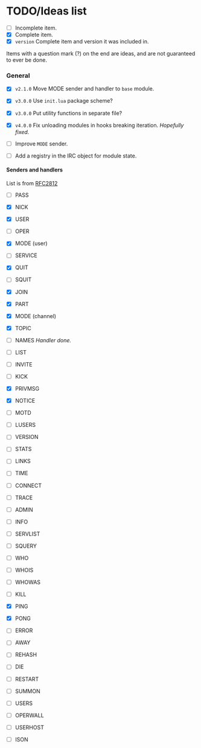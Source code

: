 # TODO/Ideas list
+ [ ] Incomplete item.
+ [x] Complete item.
+ [x] `version` Complete item and version it was included in.

Items with a question mark (?) on the end are ideas, and are not guaranteed to ever be done.


### General
+ [x] `v2.1.0` Move MODE sender and handler to `base` module.

+ [x] `v3.0.0` Use `init.lua` package scheme?
+ [x] `v3.0.0` Put utility functions in separate file?

+ [x] `v4.0.0` Fix unloading modules in hooks breaking iteration. _Hopefully fixed._
+ [ ] Improve `MODE` sender.
+ [ ] Add a registry in the IRC object for module state.

#### Senders and handlers
List is from [RFC2812](http://tools.ietf.org/html/rfc2812)

+ [ ] PASS
+ [x] NICK
+ [x] USER
+ [ ] OPER
+ [x] MODE (user)
+ [ ] SERVICE
+ [x] QUIT
+ [ ] SQUIT

+ [x] JOIN
+ [x] PART
+ [x] MODE (channel)
+ [x] TOPIC
+ [ ] NAMES _Handler done._
+ [ ] LIST
+ [ ] INVITE
+ [ ] KICK

+ [x] PRIVMSG
+ [x] NOTICE

+ [ ] MOTD
+ [ ] LUSERS
+ [ ] VERSION
+ [ ] STATS
+ [ ] LINKS
+ [ ] TIME
+ [ ] CONNECT
+ [ ] TRACE
+ [ ] ADMIN
+ [ ] INFO

+ [ ] SERVLIST
+ [ ] SQUERY

+ [ ] WHO
+ [ ] WHOIS
+ [ ] WHOWAS

+ [ ] KILL
+ [x] PING
+ [x] PONG
+ [ ] ERROR

+ [ ] AWAY
+ [ ] REHASH
+ [ ] DIE
+ [ ] RESTART
+ [ ] SUMMON
+ [ ] USERS
+ [ ] OPERWALL
+ [ ] USERHOST
+ [ ] ISON
